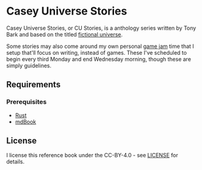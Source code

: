 # Casey Universe Stories

Casey Universe Stories, or CU Stories, is a anthology series written by Tony Bark and based on the titled [fictional universe](https://cu.tonybark.com/).

Some stories may also come around my own personal [game jam](https://en.wikipedia.org/wiki/Game_jam) time that I setup that'll focus on writing, instead of games. These I've scheduled to begin every third Monday and end Wednesday morning, though these are simply guidelines.

## Requirements

### Prerequisites

- [Rust](https://www.rust-lang.org/)
- [mdBook](https://github.com/rust-lang/mdBook)

## License

I license this reference book under the CC-BY-4.0 - see [LICENSE](LICENSE) for details.